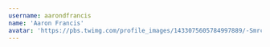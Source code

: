 ```yaml
---
username: aarondfrancis
name: 'Aaron Francis'
avatar: 'https://pbs.twimg.com/profile_images/1433075605784997889/-Smrc71W_normal.jpg'
---
```

